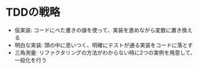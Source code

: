# TDDの戦略
- 仮実装: コードにべた書きの値を使って、実装を進めながら変数に置き換える
- 明白な実装: 頭の中に思いつく、明確にテストが通る実装をコードに落とす
- 三角測量: リファクタリングの方法がわからない時に2つの実例を用意して、一般化を行う
